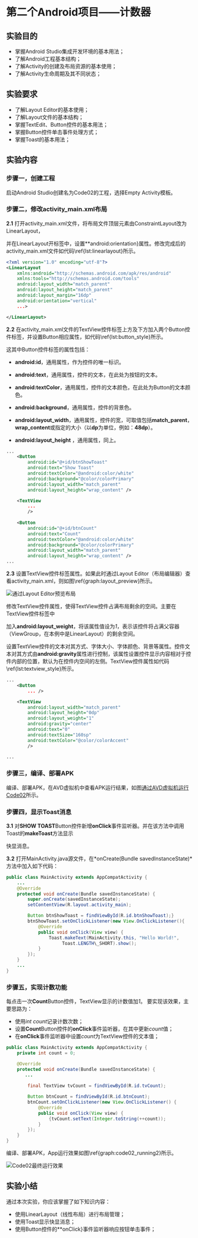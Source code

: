
# 第二个Android项目——计数器

## 实验目的
* 掌握Android Studio集成开发环境的基本用法；
* 了解Android工程基本结构；
* 了解Activity的创建及布局资源的基本使用；
* 了解Activity生命周期及其不同状态；

## 实验要求
* 了解Layout Editor的基本使用；
* 了解Layout文件的基本结构；
* 掌握TextEdit、Button控件的基本用法；
* 掌握Button控件单击事件处理方式；
* 掌握Toast的基本用法；


## 实验内容

### 步骤一，创建工程

启动Android Studio创建名为Code02的工程，选择Empty Activity模板。

### 步骤二，修改activity_main.xml布局

**2.1** 打开activity_main.xml文件，将布局文件顶层元素由ConstraintLayout改为LinearLayout，

并在LinearLayout开标签中，设置**android:orientation}属性。修改完成后的activity_main.xml文件如代码\ref{lst:linearlayout}所示。

```xml
<?xml version="1.0" encoding="utf-8"?>
<LinearLayout 
    xmlns:android="http://schemas.android.com/apk/res/android"
    xmlns:tools="http://schemas.android.com/tools"
    android:layout_width="match_parent"
    android:layout_height="match_parent"
    android:layout_margin="16dp"
    android:orientation="vertical"
    ...>

</LinearLayout>
```

**2.2** 在activity_main.xml文件的TextView控件标签上方及下方加入两个Button控件标签，并设置Button相应属性，如代码\ref{lst:button\_style}所示。

这其中Button控件标签的属性包括：

* **android:id**，通用属性，作为控件的唯一标识。
* **android:text**，通用属性，控件的文本，在此处为按钮的文本。
* **android:textColor**，通用属性，控件的文本颜色，在此处为Button的文本颜色。
* **android:background**，通用属性，控件的背景色。
* **android:layout_width**，通用属性，控件的宽，可取值包括**match_parent**，**wrap_content**或指定的大小（以**dp**为单位，例如：**48dp**）。

* **android:layout_height** ，通用属性，同上。

```xml
...
    <Button
        android:id="@+id/btnShowToast"
        android:text="Show Toast"
        android:textColor="@android:color/white"
        android:background="@color/colorPrimary"
        android:layout_width="match_parent"
        android:layout_height="wrap_content" />

    <TextView
        ...
        />
        
    <Button
        android:id="@+id/btnCount"
        android:text="Count"
        android:textColor="@android:color/white"
        android:background="@color/colorPrimary"
        android:layout_width="match_parent"
        android:layout_height="wrap_content" />
...
```

**2.3** 设置TextView控件标签属性。如果此时通过Layout Editor（布局编辑器）查看activity_main.xml，则如图\ref{graph:layout\_preview}所示。

![通过Layout Editor预览布局](https://raw.githubusercontent.com/xgqin/AndroidDevelopment/master/images/ch01/Code02_layout_editor_preview.png)

修改TextView控件属性，使得TextView控件占满布局剩余的空间。主要在TextView控件标签中

加入**android:layout_weight**，将该属性值设为*1*，表示该控件将占满父容器（ViewGroup，在本例中是LinearLayout）的剩余空间。

设置TextView控件的文本对其方式、字体大小、字体颜色、背景等属性。控件文本对其方式由**android:gravity**属性进行控制，该属性设置控件显示内容相对于控件内部的位置，默认为在控件内空间的左侧。TextView控件属性如代码\ref{lst:textview\_style}所示。

```xml
...
    <Button
        ... />

    <TextView
        android:layout_width="match_parent"
        android:layout_height="0dp"
        android:layout_weight="1"
        android:gravity="center"
        android:text="0"
        android:textSize="160sp"
        android:textColor="@color/colorAccent"
        />
        
...
```

### 步骤三，编译、部署APK

编译、部署APK，在AVD虚拟机中查看APK运行结果，如图[通过AVD虚拟机运行Code02]()所示。

### 步骤四，显示Toast消息

**3.1** 对**SHOW TOAST**Button控件新增**onClick**事件监听器。并在该方法中调用Toast的**makeToast**方法显示

快显消息。

**3.2** 打开MainActivity.java源文件，在*onCreate\(Bundle savedInstanceState\)*方法中加入如下代码：

```Java
public class MainActivity extends AppCompatActivity {
    ...
    @Override
    protected void onCreate(Bundle savedInstanceState) {
        super.onCreate(savedInstanceState);
        setContentView(R.layout.activity_main);

        Button btnShowToast = findViewById(R.id.btnShowToast);}
        btnShowToast.setOnClickListener(new View.OnClickListener(){
            @Override
            public void onClick(View view) {
                Toast.makeText(MainActivity.this, "Hello World!",
                     Toast.LENGTH\_SHORT).show();
            }
        });
    }
    ...
}
```

### 步骤五，实现计数功能

每点击一次**Count**Button控件，TextView显示的计数值加*1*。 要实现该效果，主要思路为：

* 使用*int count*记录计数次数；
* 设置**Count**Button控件的**onClick**事件监听器，在其中更新*count*值；
* 在**onClick**事件监听器中设置*count*为TextView控件的文本值；

```Java
public class MainActivity extends AppCompatActivity {
    private int count = 0;

    @Override
    protected void onCreate(Bundle savedInstanceState) {
       ...
       
        final TextView tvCount = findViewById(R.id.tvCount);

        Button btnCount = findViewById(R.id.btnCount);
        btnCount.setOnClickListener(new View.OnClickListener() {
            @Override
            public void onClick(View view) {
                {tvCount.setText(Integer.toString(++count));
            }
        });
    }
}
```

编译、部署APK，App运行效果如图\ref{graph:code02\_running2}所示。

![Code02最终运行效果](https://raw.githubusercontent.com/xgqin/AndroidDevelopment/master/images/ch01/Code02_running2.png)

## 实验小结

通过本次实验，你应该掌握了如下知识内容：

* 使用LinearLayout（线性布局）进行布局管理；
* 使用Toast显示快显消息；
* 使用Button控件的**onClick}事件监听器响应按钮单击事件；

